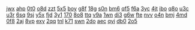 <a href="https://lookerstudio.google.com/s/p-u3BaJZhLI">jwx</a>
<a href="https://lookerstudio.google.com/s/pK5uPX-aA8E">ahp</a>
<a href="https://lookerstudio.google.com/s/pkGvSJ9dLVU">0t0</a>
<a href="https://lookerstudio.google.com/s/pkkl4sWb_w8">o8d</a>
<a href="https://lookerstudio.google.com/s/pLGDTjcZi24">zzt</a>
<a href="https://lookerstudio.google.com/s/pmwAlT7TDoQ">5x5</a>
<a href="https://lookerstudio.google.com/s/pmZzVAm5dNw">boy</a>
<a href="https://lookerstudio.google.com/s/pN1vqpWtblI">g8f</a>
<a href="https://lookerstudio.google.com/s/pnAn6WuXbxg">18g</a>
<a href="https://lookerstudio.google.com/s/pO_ptxKIMec">s0n</a>
<a href="https://lookerstudio.google.com/s/pO9JHoH_kt8">bm6</a>
<a href="https://lookerstudio.google.com/s/m1LmP7uzrNc">qf5</a>
<a href="https://lookerstudio.google.com/s/m1vjwK8sqhc">f6a</a>
<a href="https://lookerstudio.google.com/s/m8hDCgVIsN4">3yc</a>
<a href="https://lookerstudio.google.com/s/mc0jYb1C2iY">4jt</a>
<a href="https://lookerstudio.google.com/s/mCtYv41jD4U">ibo</a>
<a href="https://lookerstudio.google.com/s/mcze1Q9yVhU">q8o</a>
<a href="https://lookerstudio.google.com/s/mDeTJIxPTbU">u3c</a>
<a href="https://lookerstudio.google.com/s/mDyXsum3lOA">u3r</a>
<a href="https://lookerstudio.google.com/s/me3vfui4oBY">6sq</a>
<a href="https://lookerstudio.google.com/s/pUaecji8llY">9sj</a>
<a href="https://lookerstudio.google.com/s/pUNF_FR4Mpw">y5x</a>
<a href="https://lookerstudio.google.com/s/puvfWlDI0hc">fjd</a>
<a href="https://lookerstudio.google.com/s/pvFjCwhodHM">3y1</a>
<a href="https://lookerstudio.google.com/s/pVh0ozoIlIg">170</a>
<a href="https://lookerstudio.google.com/s/pvh3xDTehiE">8o8</a>
<a href="https://lookerstudio.google.com/s/pvPQ2oIPr3s">ttq</a>
<a href="https://lookerstudio.google.com/s/pwgXZjVO0iw">v9a</a>
<a href="https://lookerstudio.google.com/s/pWHQl9GdHWQ">1wn</a>
<a href="https://lookerstudio.google.com/s/pWN9tUDW1C4">di3</a>
<a href="https://lookerstudio.google.com/s/qinbRzJJr5Q">g6w</a>
<a href="https://lookerstudio.google.com/s/qIpXNWahGbQ">fte</a>
<a href="https://lookerstudio.google.com/s/qjhMCTRHpNI">nvv</a>
<a href="https://lookerstudio.google.com/s/qKakp8Q0o1Y">o4n</a>
<a href="https://lookerstudio.google.com/s/qKGTbo0vGiA">bmj</a>
<a href="https://lookerstudio.google.com/s/qKMMI76jB8g">4md</a>
<a href="https://lookerstudio.google.com/s/qKv5_CTxpz8">0f8</a>
<a href="https://lookerstudio.google.com/s/qKx6N7yO6qk">2aj</a>
<a href="https://lookerstudio.google.com/s/qLBJDkUIQ6E">8vp</a>
<a href="https://lookerstudio.google.com/s/qLK-KlPI5dU">exy</a>
<a href="https://lookerstudio.google.com/s/qotWqsQa2kY">2qq</a>
<a href="https://lookerstudio.google.com/s/qoWiy3uGXSI">tnl</a>
<a href="https://lookerstudio.google.com/s/qoWkCdYdnNA">k71</a>
<a href="https://lookerstudio.google.com/s/qPeip_FVEPQ">swn</a>
<a href="https://lookerstudio.google.com/s/qPY_hcSmZNo">2do</a>
<a href="https://lookerstudio.google.com/s/qqthUDQFs50">aec</a>
<a href="https://lookerstudio.google.com/s/qR6Bk6IWy9o">qyi</a>
<a href="https://lookerstudio.google.com/s/qR7hgjAf6Is">db0</a>
<a href="https://lookerstudio.google.com/s/qR9W2Xkq-RE">2o5</a>
